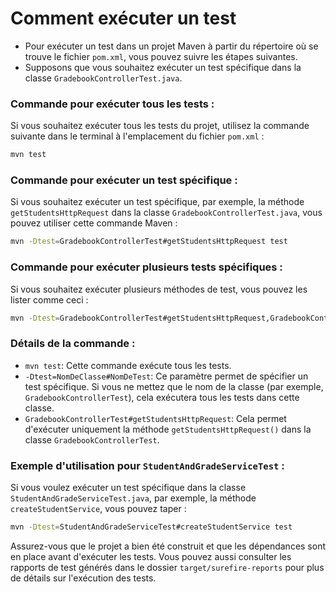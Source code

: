 # Comment exécuter un test

- Pour exécuter un test dans un projet Maven à partir du répertoire où se trouve le fichier `pom.xml`, vous pouvez suivre les étapes suivantes. 
- Supposons que vous souhaitez exécuter un test spécifique dans la classe `GradebookControllerTest.java`.

### Commande pour exécuter tous les tests :
Si vous souhaitez exécuter tous les tests du projet, utilisez la commande suivante dans le terminal à l'emplacement du fichier `pom.xml` :

```bash
mvn test
```

### Commande pour exécuter un test spécifique :
Si vous souhaitez exécuter un test spécifique, par exemple, la méthode `getStudentsHttpRequest` dans la classe `GradebookControllerTest.java`, vous pouvez utiliser cette commande Maven :

```bash
mvn -Dtest=GradebookControllerTest#getStudentsHttpRequest test
```

### Commande pour exécuter plusieurs tests spécifiques :
Si vous souhaitez exécuter plusieurs méthodes de test, vous pouvez les lister comme ceci :

```bash
mvn -Dtest=GradebookControllerTest#getStudentsHttpRequest,GradebookControllerTest#createStudentHttpRequest test
```

### Détails de la commande :
- `mvn test`: Cette commande exécute tous les tests.
- `-Dtest=NomDeClasse#NomDeTest`: Ce paramètre permet de spécifier un test spécifique. Si vous ne mettez que le nom de la classe (par exemple, `GradebookControllerTest`), cela exécutera tous les tests dans cette classe.
- `GradebookControllerTest#getStudentsHttpRequest`: Cela permet d'exécuter uniquement la méthode `getStudentsHttpRequest()` dans la classe `GradebookControllerTest`.

### Exemple d'utilisation pour `StudentAndGradeServiceTest` :
Si vous voulez exécuter un test spécifique dans la classe `StudentAndGradeServiceTest.java`, par exemple, la méthode `createStudentService`, vous pouvez taper :

```bash
mvn -Dtest=StudentAndGradeServiceTest#createStudentService test
```

Assurez-vous que le projet a bien été construit et que les dépendances sont en place avant d'exécuter les tests. Vous pouvez aussi consulter les rapports de test générés dans le dossier `target/surefire-reports` pour plus de détails sur l'exécution des tests.

